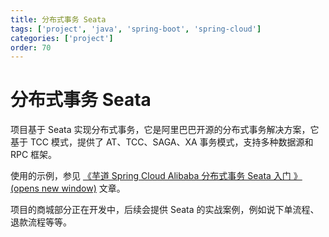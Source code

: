```yaml
---
title: 分布式事务 Seata
tags: ['project', 'java', 'spring-boot', 'spring-cloud']
categories: ['project']
order: 70
---
```

# 分布式事务 Seata

项目基于 Seata 实现分布式事务，它是阿里巴巴开源的分布式事务解决方案，它基于 TCC 模式，提供了 AT、TCC、SAGA、XA 事务模式，支持多种数据源和 RPC 框架。

 使用的示例，参见 [《芋道 Spring Cloud Alibaba 分布式事务 Seata 入门 》  (opens new window)](https://www.iocoder.cn/Spring-Cloud-Alibaba/Seata/?yudao) 文章。

 项目的商城部分正在开发中，后续会提供 Seata 的实战案例，例如说下单流程、退款流程等等。

